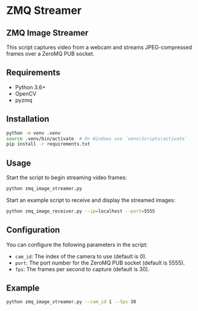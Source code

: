 # ZMQ Streamer

## ZMQ Image Streamer

This script captures video from a webcam and streams JPEG-compressed frames over a ZeroMQ PUB socket.

## Requirements
- Python 3.6+
- OpenCV
- pyzmq

## Installation
```bash
python -m venv .venv
source .venv/bin/activate  # On Windows use `venv\Scripts\activate`
pip install -r requirements.txt
```

## Usage

Start the script to begin streaming video frames:
```bash
python zmq_image_streamer.py
```

Start an example script to receive and display the streamed images:
```bash
python zmq_image_receiver.py --ip=localhost --port=5555
```


## Configuration
You can configure the following parameters in the script:
- `cam_id`: The index of the camera to use (default is 0).
- `port`: The port number for the ZeroMQ PUB socket (default is 5555).
- `fps`: The frames per second to capture (default is 30).


## Example
```bash
python zmq_image_streamer.py --cam_id 1 --fps 30
```